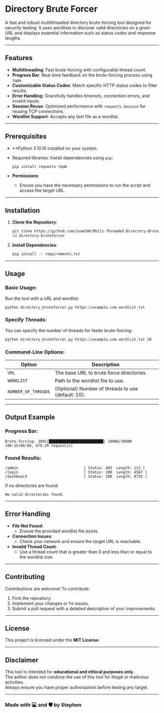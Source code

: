 # **Directory Brute Forcer**

A fast and robust multithreaded directory brute-forcing tool designed for security testing. It uses wordlists to discover valid directories on a given URL and displays essential information such as status codes and response lengths.

---

## **Features**

- **Multithreading**: Fast brute-forcing with configurable thread count.
- **Progress Bar**: Real-time feedback on the brute-forcing process using `tqdm`.
- **Customizable Status Codes**: Match specific HTTP status codes to filter results.
- **Error Handling**: Gracefully handles timeouts, connection errors, and invalid inputs.
- **Session Reuse**: Optimized performance with `requests.Session` for reusing TCP connections.
- **Wordlist Support**: Accepts any text file as a wordlist.

---

## **Prerequisites**

- **Python 3.10.10 installed on your system.
- Required libraries: Install dependencies using `pip`:
  ```bash
  pip install requests tqdm
  ```

- **Permissions**:
  - Ensure you have the necessary permissions to run the script and access the target URL.

---

## **Installation**

1. **Clone the Repository**:
   ```bash
   git clone https://github.com/ssam246/Multi-Threaded-Directory-Brute-Forcer
   cd directory-bruteforcer
   ```

2. **Install Dependencies**:
   ```bash
   pip install -r requirements.txt
   ```

---

## **Usage**

### **Basic Usage**:
Run the tool with a URL and wordlist:
```bash
python directory_bruteforcer.py https://example.com wordlist.txt
```

### **Specify Threads**:
You can specify the number of threads for faster brute-forcing:
```bash
python directory_bruteforcer.py https://example.com wordlist.txt 20
```

### **Command-Line Options**:
| Option          | Description                                                   |
|------------------|---------------------------------------------------------------|
| `URL`           | The base URL to brute force directories.                      |
| `WORDLIST`      | Path to the wordlist file to use.                              |
| `NUMBER_OF_THREADS` | (Optional) Number of threads to use (default: 10).         |

---

## **Output Example**

### Progress Bar:
```
Brute-forcing: 100%|█████████████████████████| 10000/10000 [00:15<00:00, 670.29 request/s]
```

### Found Results:
```
/admin                              [ Status: 403  Length: 123 ]
/login                              [ Status: 200  Length: 4567 ]
/dashboard                          [ Status: 200  Length: 8735 ]
```

If no directories are found:
```
No valid directories found.
```

---

## **Error Handling**

- **File Not Found**:
  - Ensure the provided wordlist file exists.
- **Connection Issues**:
  - Check your network and ensure the target URL is reachable.
- **Invalid Thread Count**:
  - Use a thread count that is greater than 0 and less than or equal to the wordlist size.

---

## **Contributing**

Contributions are welcome! To contribute:
1. Fork the repository.
2. Implement your changes or fix issues.
3. Submit a pull request with a detailed description of your improvements.

---

## **License**

This project is licensed under the **MIT License**.

---

## **Disclaimer**

This tool is intended for **educational and ethical purposes only**.  
The author does not condone the use of this tool for illegal or malicious activities.  
Always ensure you have proper authorization before testing any target.

---

### **Made with 💻 and 🛡️ by Stephen**


